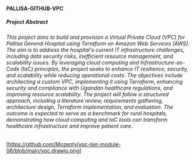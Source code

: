 #### PALLISA-GITHUB-VPC
##### Project Abstract
###### This project aims to build and provision a Virtual Private Cloud (VPC) for Pallisa General Hospital using Terraform on Amazon Web Services (AWS). The aim is to address the hospital's current IT infrastructure challenges, including data security risks, inefficient resource management, and scalability issues. By leveraging cloud computing and Infrastructure-as-Code (IaC) principles, the project seeks to enhance IT resilience, security, and scalability while reducing operational costs. The objectives include architecting a custom VPC, implementing it using Terraform, enhancing security and compliance with Ugandan healthcare regulations, and improving resource scalability. The project will follow a structured approach, including a literature review, requirements gathering, architecture design, Terraform implementation, and evaluation. The outcome is expected to serve as a benchmark for rural hospitals, demonstrating how cloud computing and IaC tools can transform healthcare infrastructure and improve patient care.

[https://github.com/Mozenty/vpc-tier-module-08/blob/main/vpc.drawio.png]
